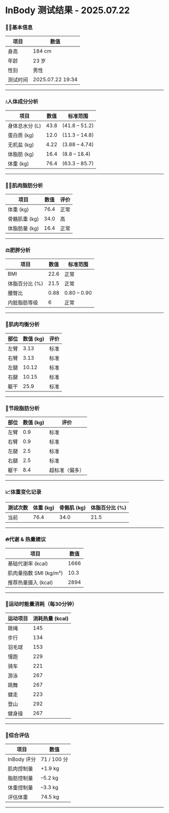 
# InBody 测试结果 - 2025.07.22

### 🧍‍♂️基本信息

| 项目   | 数值               |
| ---- | ---------------- |
| 身高   | 184 cm           |
| 年龄   | 23 岁             |
| 性别   | 男性               |
| 测试时间 | 2025.07.22 19:34 |

---

### 💧人体成分分析

| 项目        | 数值   | 标准范围           |
| --------- | ---- | -------------- |
| 身体总水分 (L) | 43.8 | (41.8 – 51.2) |
| 蛋白质 (kg)  | 12.0 | (11.3 – 14.8) |
| 无机盐 (kg)  | 4.22 | (3.88 – 4.74) |
| 体脂肪 (kg)  | 16.4 | (8.8 – 18.4)  |
| 体重 (kg)   | 76.4 | (63.3 – 85.7) |

---

### 🏋️‍♂️肌肉脂肪分析

| 项目        | 数值   | 评价 |
| --------- | ---- | -- |
| 体重 (kg)   | 76.4 | 正常 |
| 骨骼肌重 (kg) | 34.0 | 高  |
| 体脂肪量 (kg) | 16.4 | 正常 |

---

### ⚖️肥胖分析

| 项目        | 数值   | 标准范围         |
| --------- | ---- | ------------ |
| BMI       | 22.6 | 正常           |
| 体脂百分比 (%) | 21.5 | 正常           |
| 腰臀比       | 0.88 | 0.80 – 0.90  |
| 内脏脂肪等级    | 6    | 正常           |

---

### 💪肌肉均衡分析

| 部位 | 数值 (kg) | 评价 |
| -- | ------- | -- |
| 左臂 | 3.13    | 标准 |
| 右臂 | 3.13    | 标准 |
| 左腿 | 10.12   | 标准 |
| 右腿 | 10.15   | 标准 |
| 躯干 | 25.9    | 标准 |

---

### 🧈节段脂肪分析

| 部位 | 数值 (kg) | 评价      |
| -- | ------- | ------- |
| 左臂 | 0.9     | 标准      |
| 右臂 | 0.9     | 标准      |
| 左腿 | 2.5     | 标准      |
| 右腿 | 2.5     | 标准      |
| 躯干 | 8.4     | 超标准（偏多） |

---

### 📈体重变化记录

| 测试次数 | 体重 (kg) | 骨骼肌 (kg) | 体脂百分比 (%) |
| ---- | ------- | -------- | --------- |
| 当前   | 76.4    | 34.0     | 21.5      |

---

### 🔥代谢 & 热量建议

| 项目                | 数值   |
| ----------------- | ---- |
| 基础代谢率 (kcal)      | 1666 |
| 肌肉量指数 SMI (kg/m²) | 10.3 |
| 推荐热量摄入 (kcal)     | 2894 |

---

### 🏃运动时能量消耗（每30分钟）

| 运动项目 | 消耗热量 (kcal) |
| ---- | ----------- |
| 跳绳   | 145         |
| 步行   | 134         |
| 羽毛球  | 153         |
| 慢跑   | 229         |
| 骑车   | 221         |
| 游泳   | 267         |
| 跳舞   | 267         |
| 健走   | 223         |
| 登山   | 292         |
| 健身操  | 267         |

---

### 🧠综合评估

| 项目        | 数值         |
| --------- | ---------- |
| InBody 评分 | 71 / 100 分 |
| 肌肉控制量     | +1.9 kg    |
| 脂肪控制量     | –5.2 kg    |
| 体重控制量     | –3.3 kg    |
| 评估体重      | 74.5 kg    |

---
